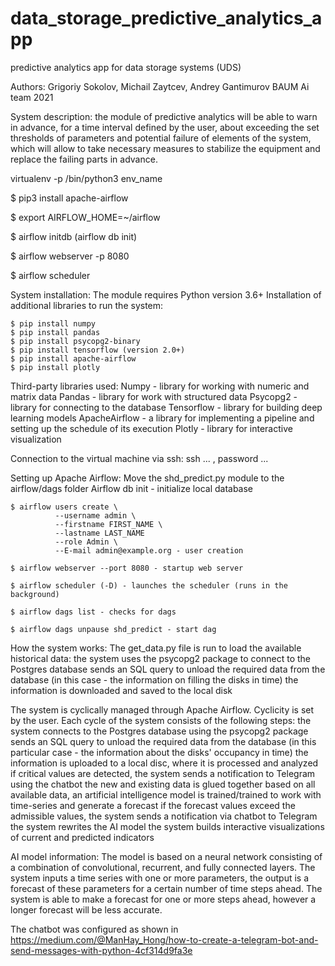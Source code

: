 # data_storage_predictive_analytics_app
predictive analytics app for data storage systems (UDS) 


Authors: Grigoriy Sokolov, Michail Zaytcev, Andrey Gantimurov
BAUM Ai team 2021

System description: the module of predictive analytics will be able to warn in advance, for a time interval defined by the user, about exceeding the set thresholds of parameters and potential failure of elements of the system, which will allow to take necessary measures to stabilize the equipment and replace the failing parts in advance. 


virtualenv -p <path to python>/bin/python3
env_name

$ pip3 install apache-airflow

$ export AIRFLOW_HOME=~/airflow

$ airflow initdb (airflow db init)

$ airflow webserver -p 8080

$ airflow scheduler

System installation:
The module requires Python version 3.6+
Installation of additional libraries to run the system:
```
$ pip install numpy
$ pip install pandas
$ pip install psycopg2-binary
$ pip install tensorflow (version 2.0+)
$ pip install apache-airflow
$ pip install plotly
```
Third-party libraries used:
Numpy - library for working with numeric and matrix data
Pandas - library for work with structured data
Psycopg2 - library for connecting to the database
Tensorflow - library for building deep learning models
ApacheAirflow - a library for implementing a pipeline and setting up the schedule of its execution
Plotly - library for interactive visualization

Connection to the virtual machine via ssh:
ssh ... , password ...

Setting up Apache Airflow:
Move the shd_predict.py module to the airflow/dags folder 
Airflow db init - initialize local database
```
$ airflow users create \
          --username admin \
          --firstname FIRST_NAME \
          --lastname LAST_NAME
          --role Admin \
          --E-mail admin@example.org - user creation

$ airflow webserver --port 8080 - startup web server

$ airflow scheduler (-D) - launches the scheduler (runs in the background)

$ airflow dags list - checks for dags

$ airflow dags unpause shd_predict - start dag
```


How the system works:
The get_data.py file is run to load the available historical data:
the system uses the psycopg2 package to connect to the Postgres database
sends an SQL query to unload the required data from the database (in this case - the information on filling the disks in time)
the information is downloaded and saved to the local disk


The system is cyclically managed through Apache Airflow. Cyclicity is set by the user. Each cycle of the system consists of the following steps:
the system connects to the Postgres database using the psycopg2 package
sends an SQL query to unload the required data from the database (in this particular case - the information about the disks' occupancy in time)
the information is uploaded to a local disc, where it is processed and analyzed
if critical values are detected, the system sends a notification to Telegram using the chatbot
the new and existing data is glued together
based on all available data, an artificial intelligence model is trained/trained to work with time-series and generate a forecast
if the forecast values exceed the admissible values, the system sends a notification via chatbot to Telegram
the system rewrites the AI model
the system builds interactive visualizations of current and predicted indicators

AI model information:
The model is based on a neural network consisting of a combination of convolutional, recurrent, and fully connected layers. The system inputs a time series with one or more parameters, the output is a forecast of these parameters for a certain number of time steps ahead. The system is able to make a forecast for one or more steps ahead, however a longer forecast will be less accurate. 

The chatbot was configured as shown in https://medium.com/@ManHay_Hong/how-to-create-a-telegram-bot-and-send-messages-with-python-4cf314d9fa3e
